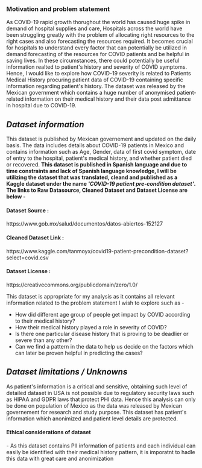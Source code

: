 <h3> Motivation and problem statement</h3>
As COVID-19 rapid growth thorughout the world has caused huge spike in demand of hospital supplies and care, Hospitals across the world have been struggling greatly with the problem of allocating right resources to the right cases and also forecasting the resources required. It becomes crucial for hospitals to understand every factor that can potentially be utilized in demand forecasting of the resources for COVID patients and be helpful in saving lives. In these circumstances, there could potentially be useful information realted to patient's history and severity of COVID symptoms.  
Hence, I would like to explore how COVID-19 severity is related to Patients Medical History procuring patient data of COVID-19 containing specific information regarding patient's history. The dataset was released by the Mexican government which contains a huge number of anonymised patient-related information on their medical history and their data post admittance in hospital due to COVID-19.


<h2> <i>Dataset information</i></h2> 
This dataset is published by Mexican governement and updated on the daily basis. The data includes details about COVID-19 patients in Mexico and contains information such as Age, Gender, data of first covid symptom, date of entry to the hospital, patient's medical history, and whether patient died or recovered. <b> This dataset is published in Spanish language and due to time constraints and lack of Spanish language knowledge, I will be utilizing the dataset that was translated, cleand and published as a Kaggle dataset under the name <i>'COVID-19 patient pre-condition dataset'</i>. The links to Raw Datasource, Cleaned Dataset and Dataset License are below - </b> 
<h4>Dataset Source :</h4> https://www.gob.mx/salud/documentos/datos-abiertos-152127 
<h4>Cleaned Dataset Link :</h4> https://www.kaggle.com/tanmoyx/covid19-patient-precondition-dataset?select=covid.csv
<h4>Dataset License :</h4> https://creativecommons.org/publicdomain/zero/1.0/ 

This dataset is appropriate for my analysis as it contains all relevant information related to the problem statement I wish to explore such as - 

<ul>
<li>How did different age group of people get impact by COVID according to their medical history?</li>
<li>How their medical history played a role in severity of COVID?</li>
<li>Is there one particular disease history that is proving to be deadlier or severe than any other?</li>
<li>Can we find a pattern in the data to help us decide on the factors which can later be proven helpful in predicting the cases?</li>
</ul>

<h2> <i>Dataset limitations / Unknowns </i></h2> 
As patient's information is a critical and sensitive, obtaining such level of detailed dataset in USA is not possible due to regulatory security laws such as HIPAA and GDPR laws that protect PHI data. Hence this analysis can only be done on population of Mexico as the data was released by Mexican governement for research and study purpose. This dataset has patient's information which anonimized and patient level details are protected. 



<h4>Ethical considerations of dataset</h4> - As this dataset contains PII information of patients and each individual can easily be identified with their medical history pattern, it is imporatnt to hadle this data with great care and anonimization 
